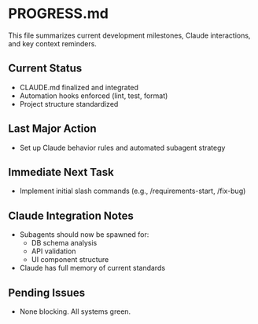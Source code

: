 # PROGRESS.md

This file summarizes current development milestones, Claude interactions, and key context reminders.

## Current Status
- CLAUDE.md finalized and integrated
- Automation hooks enforced (lint, test, format)
- Project structure standardized

## Last Major Action
- Set up Claude behavior rules and automated subagent strategy

## Immediate Next Task
- Implement initial slash commands (e.g., /requirements-start, /fix-bug)

## Claude Integration Notes
- Subagents should now be spawned for:
  - DB schema analysis
  - API validation
  - UI component structure
- Claude has full memory of current standards

## Pending Issues
- None blocking. All systems green.
